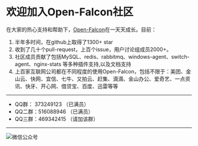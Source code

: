 # 欢迎加入Open-Falcon社区

在大家的热心支持和帮助下，[Open-Falcon](https://github.com/open-falcon/of-release)在一天天成长。目前：

1. 半年多时间，在github上取得了1300+ star
1. 收到了几十个pull-request，上百个issue，用户讨论组成员2000+。
1. 社区成员贡献了包括MySQL、redis、rabbitmq、windows-agent、switch-agent、nginx-stats 等多种插件支持,以及文档支持
1. 上百家互联网公司都在不同程度的使用Open-Falcon，包括不限于：美团、金山云、快网、宜信、七牛、又拍云、赶集、滴滴、金山办公、爱奇艺、一点资讯、快牙、开心网、借贷宝、百度、迅雷等等 


----
- QQ群：  373249123 （已满员）
- QQ二群：516088946 （已满员）
- QQ三群：469342415 （请加该群）


----
![微信公众号](http://open-falcon.org/images/open-falcon-qrcode_258.jpg)
